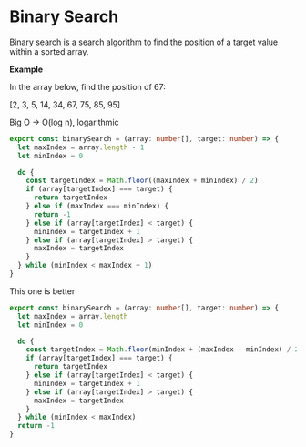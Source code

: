 # Binary Search

Binary search is a search algorithm to find the position of a target value within a sorted array.

**Example**

In the array below, find the position of 67:

[2, 3, 5, 14, 34, 67, 75, 85, 95]

Big O -> O(log n), logarithmic

```ts
export const binarySearch = (array: number[], target: number) => {
  let maxIndex = array.length - 1
  let minIndex = 0

  do {
    const targetIndex = Math.floor((maxIndex + minIndex) / 2)
    if (array[targetIndex] === target) {
      return targetIndex
    } else if (maxIndex === minIndex) {
      return -1
    } else if (array[targetIndex] < target) {
      minIndex = targetIndex + 1
    } else if (array[targetIndex] > target) {
      maxIndex = targetIndex
    }
  } while (minIndex < maxIndex + 1)
}
```

This one is better

```ts
export const binarySearch = (array: number[], target: number) => {
  let maxIndex = array.length
  let minIndex = 0

  do {
    const targetIndex = Math.floor(minIndex + (maxIndex - minIndex) / 2)
    if (array[targetIndex] === target) {
      return targetIndex
    } else if (array[targetIndex] < target) {
      minIndex = targetIndex + 1
    } else if (array[targetIndex] > target) {
      maxIndex = targetIndex
    }
  } while (minIndex < maxIndex)
  return -1
}
```
